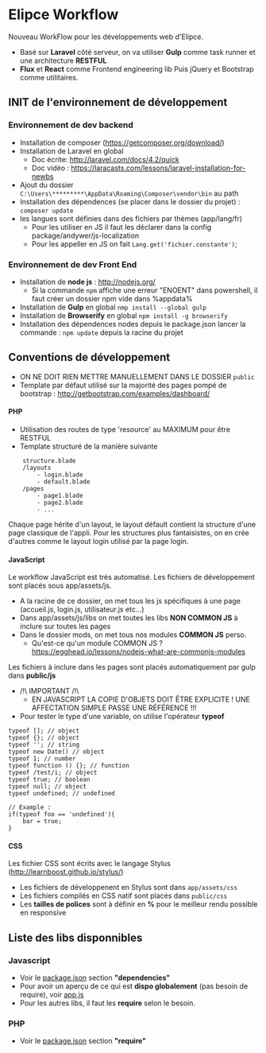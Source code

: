 # Elipce Workflow
Nouveau WorkFlow pour les développements web d'Elipce.
- Basé sur **Laravel** côté serveur, on va utiliser **Gulp** comme task runner et une architecture **RESTFUL**
- **Flux** et **React** comme Frontend engineering lib
Puis jQuery et Bootstrap comme utilitaires.


## INIT de l'environnement de développement

### Environnement de dev backend
- Installation de composer (https://getcomposer.org/download/)
- Installation de Laravel en global
	- Doc écrite: http://laravel.com/docs/4.2/quick
	- Doc vidéo : https://laracasts.com/lessons/laravel-installation-for-newbs
- Ajout du dossier ```C:\Users\*********\AppData\Roaming\Composer\vendor\bin``` au path
- Installation des dépendences (se placer dans le dossier du projet) : 
```composer update```
- les langues sont définies dans des fichiers par thèmes (app/lang/fr)
    - Pour les utiliser en JS il faut les déclarer dans la config package/andywer/js-localization
    - Pour les appeller en JS on fait ```Lang.get('fichier.constante')```;
    
### Environnement de dev Front End
- Installation de **node js** : http://nodejs.org/
    - Si la commande ```npm``` affiche une erreur "ENOENT" dans powershell, il faut créer un dossier npm vide dans %appdata%
- Installation de **Gulp** en global
```nmp install --global gulp```
- Installation de **Browserify** en global
```npm install -g browserify```
- Installation des dépendences nodes depuis le package.json
lancer la commande : ```npm update``` depuis la racine du projet

## Conventions de développement
- ON NE DOIT RIEN METTRE MANUELLEMENT DANS LE DOSSIER ```public```
- Template par défaut utilisé sur la majorité des pages pompé de bootstrap : http://getbootstrap.com/examples/dashboard/
#### PHP
- Utilisation des routes de type 'resource' au MAXIMUM pour être RESTFUL
- Template structuré de la manière suivante
```/views
    structure.blade
    /layouts
        - login.blade
        - default.blade
    /pages
        - page1.blade
        - page2.blade
        - ...
```
Chaque page hérite d'un layout, le layout défault contient la structure d'une page classique de l'appli.
Pour les structures plus fantaisistes, on en crée d'autres comme le layout login utilisé par la page login.

#### JavaScript
Le workflow JavaScript est très automatisé. Les fichiers de développement sont placés sous app/assets/js.
- A la racine de ce dossier, on met tous les js spécifiques à une page (accueil.js, login.js, utilisateur.js etc...)
- Dans app/assets/js/libs on met toutes les libs **NON COMMON JS** à inclure sur toutes les pages 
- Dans le dossier mods, on met tous nos modules **COMMON JS** perso.
    - Qu'est-ce qu'un module COMMON JS ? https://egghead.io/lessons/nodejs-what-are-commonjs-modules

Les fichiers à inclure dans les pages sont placés automatiquement par gulp dans **public/js**
- /!\ IMPORTANT /!\
    - EN JAVASCRIPT LA COPIE D'OBJETS DOIT ÊTRE EXPLICITE ! UNE AFFECTATION SIMPLE PASSE UNE RÉFÉRENCE !!!
- Pour tester le type d'une variable, on utilise l'opérateur **typeof**
```
typeof []; // object
typeof {}; // object
typeof ''; // string
typeof new Date() // object
typeof 1; // number
typeof function () {}; // function
typeof /test/i; // object
typeof true; // boolean
typeof null; // object
typeof undefined; // undefined

// Example : 
if(typeof foo == 'undefined'){
    bar = true;
}
```

#### CSS
Les fichier CSS sont écrits avec le langage Stylus (http://learnboost.github.io/stylus/)
- Les fichiers de développenent en Stylus sont dans ```app/assets/css```
- Les fichiers compilés en CSS natif sont placés dans ```public/css```
- Les **tailles de polices** sont à définir en **%** pour le meilleur rendu possible en responsive

## Liste des libs disponnibles
### Javascript
- Voir le [package.json](package.json) section **"dependencies"**
- Pour avoir un aperçu de ce qui est **dispo globalement** (pas besoin de require), voir [app.js](app/assets/js/global/app.js)
- Pour les autres libs, il faut les **require** selon le besoin.

### PHP
- Voir le [package.json](package.json) section **"require"**
